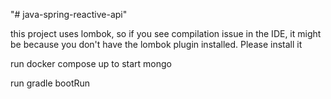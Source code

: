 "# java-spring-reactive-api" 

this project uses lombok, so if you see compilation issue in the IDE, it might be because you don't have the lombok plugin installed. Please install it

run docker compose up to start mongo

run gradle bootRun